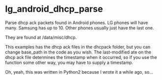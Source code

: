# lg_android_dhcp_parse
Parse dhcp ack packets found in Android phones. LG phones will have many. Samsung has up to 10. Other phones usually just have the last one.

They are found at /data/misc/dhcp.

This examples has the dhcp ack files in the dhcpack folder, but you can change base_path in the code as you wish. The last-modified ate on the dhcp ack file determines the timestamp when it occurred, so if you use the function some other way, you may have to supply a timestamp.

Oh, yeah, this was written in Python2 because I wrote it a while ago, so...

